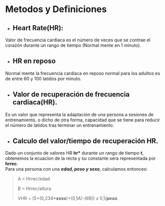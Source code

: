# Metodos y Definiciones



- ## Heart Rate(HR):

Valor de frecuencia cardiaca es el número de veces que se contrae el corazón durante un rango de tiempo (Normal mente en 1 minuto).

- ## HR en reposo

Normal mente la frecuencia cardíaca en reposo normal para los adultos es de entre 60 y 100 latidos por minuto.

- ## Valor de recuperación de frecuencia cardiaca(HR).

Es un valor que representa la adaptación de una persona a sesiones de entrenamiento, o dicho de otra forma, capacidad que se tiene para reducir el número de latidos tras terminar un entrenamiento.

- ## Calculo del valor/tiempo de recuperación HR.

Dado un conjunto de valores HR __hr*__ durante un rango de tiempo __t__, obtenemos la ecuacion de la recta y su constante sera representada por __hrrec__.  
Para una persona con una ___edad, peso y sexo___, calculamos entonces:

> A = Hrrec/edad
>
> B = Hrrec/altura
> 
> VHR = (5+(0,234*___sexo___)+(0,1*A)-(6*B)) x 0,1/___peso___.